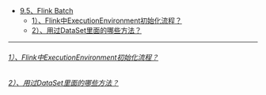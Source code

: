 * [9.5、Flink Batch](bigdata-project/src/main/doc/flinkbatch.md)
    - [1）、Flink中ExecutionEnvironment初始化流程？]()
    - [2）、用过DataSet里面的哪些方法？]()

---
###### [1）、Flink中ExecutionEnvironment初始化流程？]()
###### [2）、用过DataSet里面的哪些方法？]()
